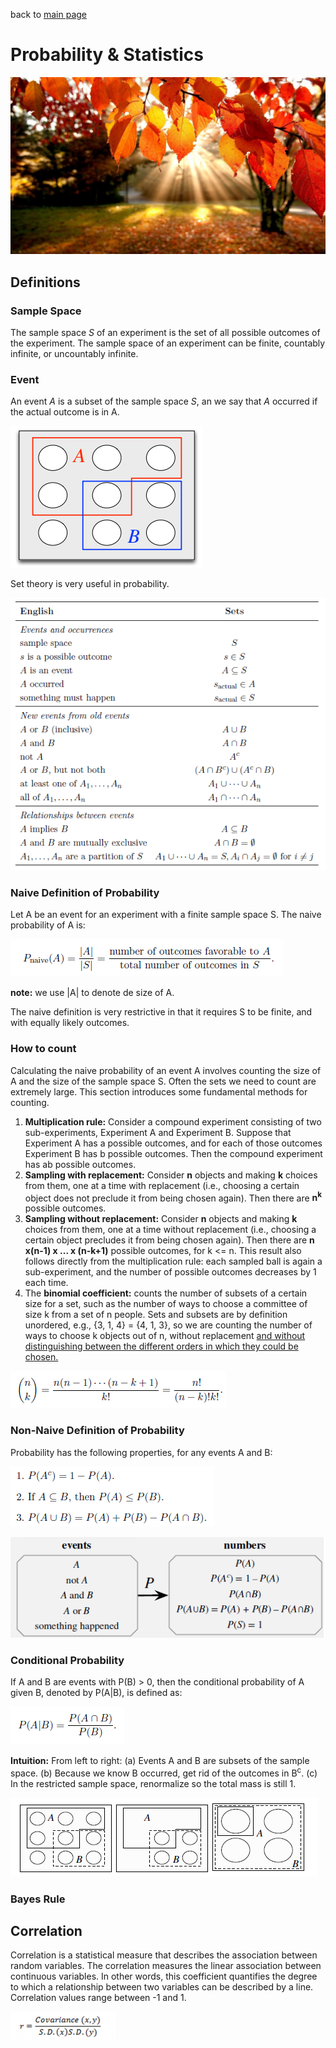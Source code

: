 back to [main page](main.md)

# Probability & Statistics

![](images/probability_header.jpg?raw=true)

## Definitions

### Sample Space
The sample space *S* of an experiment is the set of all possible outcomes of the experiment. The sample space of an experiment can be finite, countably infinite, or uncountably infinite.

### Event
An event *A* is a subset of the sample space *S*, an we say that *A* occurred if the actual outcome is in A.

![](images/sample_space.png?raw=true)

Set theory is very useful in probability. 

![](images/sets.png?raw=true)

### Naive Definition of Probability

Let A be an event for an experiment with a finite sample space S. The naive probability of A is:

![](images/probability_1.png?raw=true)

**note:** we use |A| to denote de size of A.

The naive definition is very restrictive in that it requires S to be finite, and with equally likely outcomes.

### How to count
Calculating the naive probability of an event A involves counting the size of A and the size of the sample space S. Often the sets we need to count are extremely large. This section introduces some fundamental methods for counting.

1) **Multiplication rule:** Consider a compound experiment consisting
of two sub-experiments, Experiment A and Experiment B. Suppose that Experiment A has a possible outcomes, and for each of those outcomes Experiment B has b possible outcomes. Then the compound experiment has ab possible outcomes.
2) **Sampling with replacement:** Consider **n** objects and making **k**
choices from them, one at a time with replacement (i.e., choosing a certain object does not preclude it from being chosen again). Then there are **n<sup>k</sup>** possible outcomes.
3) **Sampling without replacement:** Consider **n** objects and making
**k** choices from them, one at a time without replacement (i.e., choosing a certain object precludes it from being chosen again). Then there are **n x(n-1) x ... x (n-k+1)** possible outcomes, for k <= n.
This result also follows directly from the multiplication rule: each sampled ball is again a sub-experiment, and the number of possible outcomes decreases by 1 each time.
4) The **binomial coefficient:** counts the number of subsets of a certain size for a set, such as the number of ways to choose a committee of size k from a set of n people. Sets and subsets are by definition unordered, e.g., {3, 1, 4} = {4, 1, 3}, so we are counting
the number of ways to choose k objects out of n, without replacement <u>and without distinguishing between the different orders in which they could be chosen.</u> 

![](images/binomial_coef.png?raw=true)

### Non-Naive Definition of Probability
Probability has the following properties, for any events A and B:

![](images/probability_2.png?raw=true)

![](images/probability_3.png?raw=true)

### Conditional Probability
If A and B are events with P(B) > 0, then the conditional probability of A given B, denoted by P(A|B), is defined as:

![](images/conditional_prob.png?raw=true)

**Intuition:** From left to right: (a) Events A and B are subsets
of the sample space. (b) Because we know B occurred, get rid of the outcomes in B<sup>c</sup>. (c) In the restricted sample space, renormalize so the total mass is still 1.

![](images/intuition.png?raw=true)

### Bayes Rule


## Correlation
Correlation is a statistical measure that describes the association between random variables. The correlation measures the linear association between continuous variables. In other words, this coefficient quantifies the degree to which a relationship between two variables can be described by a line. Correlation values range between -1 and 1.  

![](images/correlation.png?raw=true)